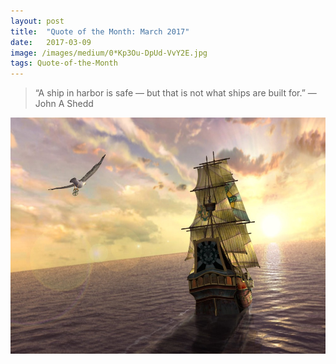 ```yaml
---
layout:	post
title:	"Quote of the Month: March 2017"
date:	2017-03-09
image: /images/medium/0*Kp3Ou-DpUd-VvY2E.jpg
tags: Quote-of-the-Month
---
```


> “A ship in harbor is safe — but that is not what ships are built for.”
> — John A Shedd

![](/images/medium/0*Kp3Ou-DpUd-VvY2E.jpg)